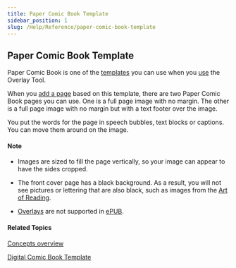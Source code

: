 ```yaml
---
title: Paper Comic Book Template
sidebar_position: 1
slug: /Help/Reference/paper-comic-book-template
---
```


## Paper Comic Book Template

Paper Comic Book is one of the [templates](Template.md) you can use when you [use](../Tasks/Edit_tasks/Overlay_Tool/Using_the_Overlay_Tool.md) the Overlay Tool.

When you [add a page](../Tasks/Edit_tasks/Add_a_page.md) based on this template, there are two Paper Comic Book pages you can use. One is a full page image with no margin. The other is a full page image with no margin but with a text footer over the image.

You put the words for the page in speech bubbles, text blocks or captions. You can move them around on the image.

#### Note

-   Images are sized to fill the page vertically, so your image can appear to have the sides cropped.
    
-   The front cover page has a black background. As a result, you will not see pictures or lettering that are also black, such as images from the [Art of Reading](../User_Interface/Dialog_boxes/Image_Toolbox.md).
    
-   [Overlays](../Tasks/Edit_tasks/Overlay_Tool/Overlay_Tool_overview.md) are not supported in [ePUB](EPUB.md).
    

#### Related Topics

[Concepts overview](Concepts_overview.md)

[Digital Comic Book Template](Digital_Comic_Book_Template.md)